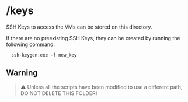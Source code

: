 # /keys

SSH Keys to access the VMs can be stored on this directory. 

If there are no preexisting SSH Keys, they can be created by running the following command:

   ```   
     ssh-keygen.exe -f new_key
   ```

## Warning

> :warning: Unless all the scripts have been modified to use a different path, DO NOT DELETE THIS FOLDER!
